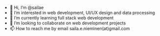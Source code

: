 - 👋  Hi, I’m @sailae
- 👀  I’m interested in web development, UI/UX design and data processing
- 🌱  I’m currently learning full stack web development
- 💞️  I’m looking to collaborate on web development projects
- 📫  How to reach me by email saila.e.nieminen(at)gmail.com

<!---
sailae/sailae is a ✨ special ✨ repository because its `README.md` (this file) appears on your GitHub profile.
You can click the Preview link to take a look at your changes.
--->
